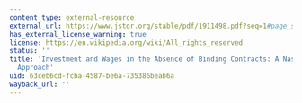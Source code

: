 ```yaml
---
content_type: external-resource
external_url: https://www.jstor.org/stable/pdf/1911498.pdf?seq=1#page_scan_tab_contents
has_external_license_warning: true
license: https://en.wikipedia.org/wiki/All_rights_reserved
status: ''
title: 'Investment and Wages in the Absence of Binding Contracts: A Nash Bargaining
  Approach'
uid: 63ceb6cd-fcba-4587-be6a-735386beab6a
wayback_url: ''
---
```

